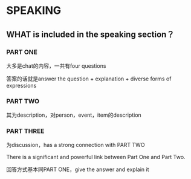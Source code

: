 # SPEAKING

## WHAT is  included in the speaking section？

### PART ONE

大多是chat的内容，一共有four questions

答案的话就是answer the question + explanation + diverse forms of expressions



### PART TWO

其为description，对person，event，item的description



### PART THREE

为discussion，has a strong connection with PART TWO

There is a significant and powerful link between Part One and Part Two.

回答方式基本同PART ONE，give the answer and explain it







